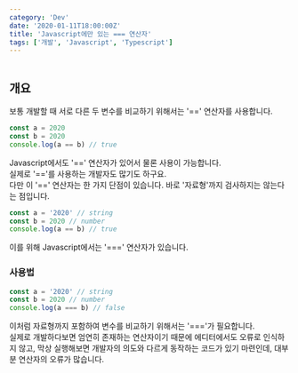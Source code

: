```yaml
---
category: 'Dev'
date: '2020-01-11T18:00:00Z'
title: 'Javascript에만 있는 === 연산자'
tags: ['개발', 'Javascript', 'Typescript']
---
```


```toc

```

## 개요

보통 개발할 때 서로 다른 두 변수를 비교하기 위해서는 '==' 연산자를 사용합니다.

```javascript
const a = 2020
const b = 2020
console.log(a == b) // true
```

Javascript에서도 '==' 연산자가 있어서 물론 사용이 가능합니다.  
실제로 '=='를 사용하는 개발자도 많기도 하구요.  
다만 이 '==' 연산자는 한 가지 단점이 있습니다.
바로 '자료형'까지 검사하지는 않는다는 점입니다.

```javascript
const a = '2020' // string
const b = 2020 // number
console.log(a == b) // true
```

이를 위해 Javascript에서는 '===' 연산자가 있습니다.

### 사용법

```javascript
const a = '2020' // string
const b = 2020 // number
console.log(a === b) // false
```

이처럼 자료형까지 포함하여 변수를 비교하기 위해서는 '==='가 필요합니다.  
실제로 개발하다보면 엄연히 존재하는 연산자이기 때문에 에디터에서도 오류로 인식하지 않고,
막상 실행해보면 개발자의 의도와 다르게 동작하는 코드가 있기 마련인데, 대부분 연산자의 오류가 많습니다.
